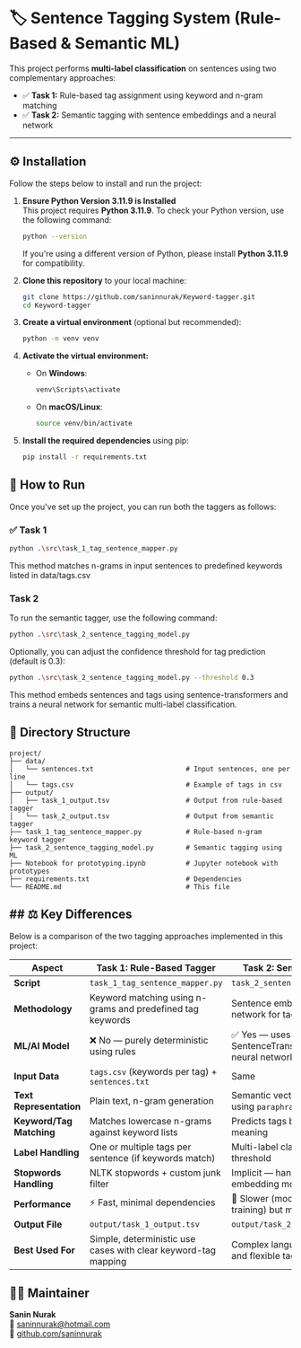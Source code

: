 # 🏷️ Sentence Tagging System (Rule-Based & Semantic ML)

This project performs **multi-label classification** on sentences using two complementary approaches:

- ✅ **Task 1:** Rule-based tag assignment using keyword and n-gram matching  
- ✅ **Task 2:** Semantic tagging with sentence embeddings and a neural network

---

## ⚙️ Installation

Follow the steps below to install and run the project:

1. **Ensure Python Version 3.11.9 is Installed**  
   This project requires **Python 3.11.9**. To check your Python version, use the following command:

    ```bash
    python --version
    ```

   If you're using a different version of Python, please install **Python 3.11.9** for compatibility.

2. **Clone this repository** to your local machine:

    ```bash
    git clone https://github.com/saninnurak/Keyword-tagger.git
    cd Keyword-tagger
    ```

3. **Create a virtual environment** (optional but recommended):

    ```bash
    python -m venv venv
    ```

4. **Activate the virtual environment:**

    - On **Windows**:

        ```bash
        venv\Scripts\activate
        ```

    - On **macOS/Linux**:

        ```bash
        source venv/bin/activate
        ```

5. **Install the required dependencies** using pip:

    ```bash
    pip install -r requirements.txt
    ```

## 🚀  How to Run

Once you've set up the project, you can run both the taggers as follows:

### ✅ Task 1


```bash
python .\src\task_1_tag_sentence_mapper.py
```

This method matches n-grams in input sentences to predefined keywords listed in data/tags.csv

### Task 2

To run the semantic tagger, use the following command:

```bash
python .\src\task_2_sentence_tagging_model.py
```

Optionally, you can adjust the confidence threshold for tag prediction (default is 0.3):
```bash
python .\src\task_2_sentence_tagging_model.py --threshold 0.3
```

This method embeds sentences and tags using sentence-transformers and trains a neural network for semantic multi-label classification.

## 📁 Directory Structure

```plaintext
project/
├── data/
│   └── sentences.txt                       # Input sentences, one per line
│   └── tags.csv                            # Example of tags in csv
├── output/
│   ├── task_1_output.tsv                   # Output from rule-based tagger
│   └── task_2_output.tsv                   # Output from semantic tagger
├── task_1_tag_sentence_mapper.py           # Rule-based n-gram keyword tagger
├── task_2_sentence_tagging_model.py        # Semantic tagging using ML
├── Notebook for prototyping.ipynb          # Jupyter notebook with prototypes 
├── requirements.txt                        # Dependencies
└── README.md                               # This file
```

## ## ⚖️ Key Differences

Below is a comparison of the two tagging approaches implemented in this project:

| **Aspect**                   | **Task 1: Rule-Based Tagger**                                  | **Task 2: Semantic ML Tagger**                                      |
|------------------------------|------------------------------------------------------------------|----------------------------------------------------------------------|
| **Script**                   | `task_1_tag_sentence_mapper.py`                                 | `task_2_sentence_tagging_model.py`                                   |
| **Methodology**              | Keyword matching using n-grams and predefined tag keywords       | Sentence embeddings + neural network for tag classification          |
| **ML/AI Model**              | ❌ No — purely deterministic using rules                         | ✅ Yes — uses SentenceTransformer + Keras neural network              |
| **Input Data**               | `tags.csv` (keywords per tag) + `sentences.txt`                 | Same                                                               |
| **Text Representation**      | Plain text, n-gram generation                                   | Semantic vector representation using `paraphrase-MiniLM-L6-v2`       |
| **Keyword/Tag Matching**     | Matches lowercase n-grams against keyword lists                 | Predicts tags based on sentence meaning                             |
| **Label Handling**           | One or multiple tags per sentence (if keywords match)           | Multi-label classification with threshold                           |
| **Stopwords Handling**       | NLTK stopwords + custom junk filter                             | Implicit — handled by sentence embedding model                      |
| **Performance**              | ⚡ Fast, minimal dependencies                                    | 🧠 Slower (model loading & training) but more flexible               |
| **Output File**              | `output/task_1_output.tsv`                                      | `output/task_2_output.tsv`                                          |
| **Best Used For**            | Simple, deterministic use cases with clear keyword-tag mapping  | Complex language understanding and flexible tag inference            |

## 🙋‍♂️ Maintainer

**Sanin Nurak**  
📧 [saninnurak@hotmail.com](mailto:saninnurak@hotmail.com)  
🔗 [github.com/saninnurak](https://github.com/saninnurak)
